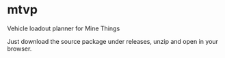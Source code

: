 # mtvp
Vehicle loadout planner for Mine Things

Just download the source package under releases, unzip and open in your browser.
